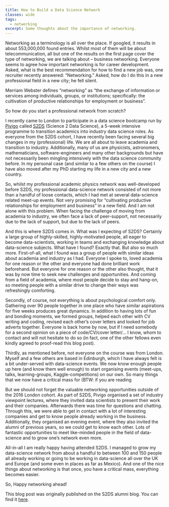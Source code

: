 ```yaml
---
title: How to Build a Data Science Network
classes: wide
tags:
  - networking
excerpt: Some thoughts about the importance of networking.
---
```

Networking as a terminology is all over the place. If googled, it results in about 553,000,000 found entries.
Whilst most of them will be about telecommunication, all but one of the results on the first page 
cover the type of networking, we are talking about – business networking. 
Everyone seems to agree how important networking is for career development. Asked, what is the best 
recommendation for how to find a new job was, one recruiter recently answered:
“Networking.” Asked, how do I do this in a new professional field in a new city; he fell silent.

Merriam Webster defines “networking” as “the exchange of information or services among individuals, groups, or
institutions; specifically: the cultivation of productive relationships for employment or business”.

So how do you start a professional network from scratch?

I recently came to London to participate in a data science bootcamp run by [Pivigo](https://www.pivigo.com/) called [S2DS](http://www.s2ds.org/) (Science 2 Data
Science), a 5-week intensive programme to transition academics into industry data science roles. As everyone from the
S2DS cohort, I have recently been facing several big changes in my (professional) life. We are all about to leave
academia and transition to industry. Additionally, many of us are physicists, astronomers, mathematicians,
software-engineers and many other backgrounds but have not necessarily been mingling intensively with the data
science community before. In my personal case (and similar to a few others on the course) I have also moved after my
PhD starting my life in a new city and a new country.

So, whilst my professional academic physics network was well-developed before S2DS, my professional data-science
network consisted of not more than a handful of loose contacts, which I had met at several data-science related
meet-up events. Not very promising for “cultivating productive relationships for employment and business” in a new
field. And I am not alone with this problem. When facing the challenge of moving from academia to industry, we often
face a lack of peer-support, not necessarily due to the lack of support, but due to the lack of peers.

And this is where S2DS comes in. What was I expecting of S2DS? Certainly a large group of highly-skilled,
highly-motivated people, all eager to become data-scientists, working in teams and exchanging knowledge about
data-science subjects. What have I found? Exactly that. But also so much more. First-of-all, what I found was a group
of people with similar ideas about academia and industry as I had. Everyone I spoke to, loved academia for one reason
or the other and everyone had done brilliant work beforehand. But everyone for one reason or the other also thought,
that it was by now time to seek new challenges and opportunities. And coming from a field of academia, where most people
decide to stay and hang-on, so meeting people with a similar drive to change their ways was refreshingly comforting.

Secondly, of course, not everything is about psychological comfort only. Gathering over 90 people together in one
place who have similar aspirations for five weeks produces great dynamics. In addition to having lots of fun and bonding
moments, we formed groups, helped each other with CV writing and coding, revised each other’s cover letters and looked
for job adverts together. Everyone is back home by now, but if I need somebody for a second opinion on a piece of
    code/CV/cover letter/… I know, whom to contact and will not hesitate to do so (in fact, one of the other fellows
even kindly agreed to proof-read this blog post).

Thirdly, as mentioned before, not everyone on the course was from London. Myself and a few others are based in
Edinburgh, which I have always felt is a bit under-served with data-science events. We now know enough people up
here (and know them well enough) to start organising events (meet-ups, talks, learning-groups,
Kaggle-competitions) on our own. So many things that we now have a critical mass for (BTW: if you are reading

But we should not forget the valuable networking opportunities outside of the 2016 London cohort. As part of
S2DS, Pivigo organised a set of industry viewpoint lectures, where they invited data scientists to present
their work and their companies. Afterwards there was time for questions and chatting. Through this, we were able
to get in contact with a lot of interesting companies and get to know people already working in the business.
Additionally, they organised an evening event, where they also invited the alumni of previous years, so we could
get to know each other. Lots of fantastic opportunities to meet like-minded people in the field of data-science and
to grow one’s network even more.

All-in-all I am really happy having attended S2DS. I managed to grow my data-science network from about a handful
to between 100 and 150 people all already working or going to be working in data-science all over the UK and Europe
(and some even in places as far as Mexico). And one of the nice things about networking is that once, you have a
critical mass, everything becomes easier.

So, Happy networking ahead!

This blog post was originally published on the S2DS alumni blog. You can find it
[here](http://blog.s2ds.org/2016/10/how-to-build-a-data-science-network/). 
